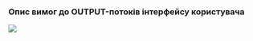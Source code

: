 ### Опис вимог до OUTPUT-потоків інтерфейсу користувача

![](https://github.com/oleksandrblazhko/ai202-barkar/blob/oleksandrblazhko/ai202-barkar_with_laboratory_work_3/1.4-FuncNonFuncRequirements/1.4.4-NFRUserInterfaceOUTPUT/Everdance.jpg)
